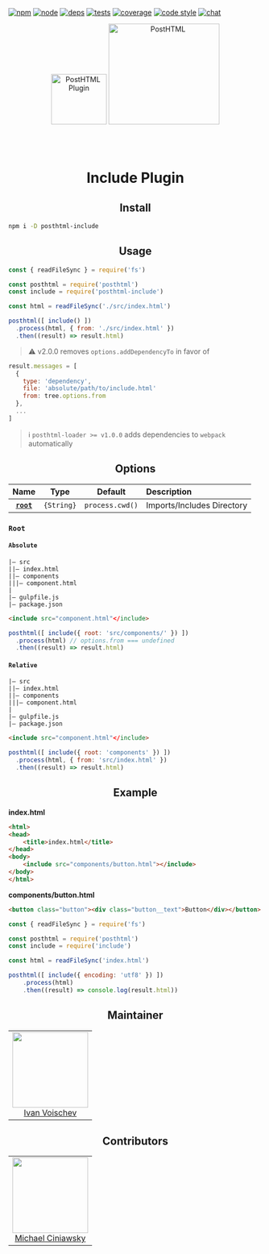 [![npm][npm]][npm-url]
[![node][node]][node-url]
[![deps][deps]][deps-url]
[![tests][tests]][tests-url]
[![coverage][cover]][cover-url]
[![code style][style]][style-url]
[![chat][chat]][chat-url]

<div align="center">
  <img width="110" height="100" title="PostHTML Plugin" vspace="50" src="http://michael-ciniawsky.github.io/postcss-load-plugins/logo.svg">
  <img width="220" height="200" title="PostHTML" src="http://posthtml.github.io/posthtml/logo.svg">
  <h1>Include Plugin</h1>
</div>

<h2 align="center">Install</h2>

```bash
npm i -D posthtml-include
```

<h2 align="center">Usage</h2>

```js
const { readFileSync } = require('fs')

const posthtml = require('posthtml')
const include = require('posthtml-include')

const html = readFileSync('./src/index.html')

posthtml([ include() ])
  .process(html, { from: './src/index.html' })
  .then((result) => result.html)
```  

> :warning: v2.0.0 removes `options.addDependencyTo` in favor of

```js
result.messages = [
  {
    type: 'dependency',
    file: 'absolute/path/to/include.html'
    from: tree.options.from
  },
  ...
]
```  

> ℹ️ `posthtml-loader >= v1.0.0` adds dependencies to `webpack` automatically

<h2 align="center">Options</h2>

|Name|Type|Default|Description |
|:--:|:--:|:-----:|:-------------|
|**[`root`](#root)**|`{String}`|`process.cwd()`|Imports/Includes Directory|

### `Root`

#### `Absolute`

```log
|– src
||– index.html
||– components
|||– component.html
|
|– gulpfile.js
|– package.json
```  

```html
<include src="component.html"</include>
```

```js
posthtml([ include({ root: 'src/components/' }) ])
  .process(html) // options.from === undefined
  .then((result) => result.html)
```

#### `Relative`

```
|– src
||– index.html
||– components
|||– component.html
|
|– gulpfile.js
|– package.json
```

```html
<include src="component.html"</include>
```

```js
posthtml([ include({ root: 'components' }) ])
  .process(html, { from: 'src/index.html' })
  .then((result) => result.html)
```

<h2 align="center">Example</h2>

**index.html**
```html
<html>
<head>
    <title>index.html</title>
</head>
<body>
    <include src="components/button.html"></include>
</body>
</html>
```

**components/button.html**
```html
<button class="button"><div class="button__text">Button</div></button>
```

```js
const { readFileSync } = require('fs')

const posthtml = require('posthtml')
const include = require('include')

const html = readFileSync('index.html')

posthtml([ include({ encoding: 'utf8' }) ])
    .process(html)
    .then((result) => console.log(result.html))
```

<h2 align="center">Maintainer</h2>

<table>
  <tbody>
   <tr>
    <td align="center">
      <img width="150 height="150"
      src="https://avatars.githubusercontent.com/u/1510217?v=3&s=150">
      <br />
      <a href="https://github.com/voischev">Ivan Voischev</a>
    </td>
   </tr>
  <tbody>
</table>

<h2 align="center">Contributors</h2>

<table>
  <tbody>
   <tr>
    <td align="center">
      <img width="150 height="150"
      src="https://avatars.githubusercontent.com/u/5419992?v=3&s=150">
      <br />
      <a href="https://github.com/michael-ciniawsky">Michael Ciniawsky</a>
    </td>
   </tr>
  <tbody>
</table>


[npm]: https://img.shields.io/npm/v/posthtml-include.svg
[npm-url]: https://npmjs.com/package/posthtml-include

[node]: https://img.shields.io/node/v/posthtml-include.svg
[node-url]: https://nodejs.org/

[deps]: https://david-dm.org/posthtml/posthtml-include.svg
[deps-url]: https://david-dm.org/posthtml/posthtml-include

[tests]: http://img.shields.io/travis/posthtml/posthtml-include.svg
[tests-url]: https://travis-ci.org/posthtml/posthtml-include

[cover]: https://coveralls.io/repos/github/posthtml/posthtml-include/badge.svg
[cover-url]: https://coveralls.io/github/posthtml/posthtml-include

[style]: https://img.shields.io/badge/code%20style-standard-yellow.svg
[style-url]: http://standardjs.com/

[chat]: https://badges.gitter.im/posthtml/posthtml.svg
[chat-url]: https://gitter.im/posthtml/posthtml
